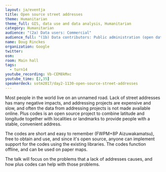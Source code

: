 ```yaml
---
layout: ja/eventja
title: Open source street addresses
theme: Humanitarian
theme_full: GIS, data use and data analysis, Humanitarian
category: Humanitarian
audience: "(2a) Data users: Commercial"
audience_full: "(1b) Data contributors: Public administration (open data, data feedback...), (2a) Data users: Commercial, (3a) Core OSM: OSM stack developers"
name: Doug Rinckes
organization: Google
twitter:
osm:
room: Main hall
tags:
  - turn14
youtube_recording: Vb-CEM8kMxc
youtube_time: [2,35]
speakerdeck: sotm2017/day2-1130-open-source-street-addresses
---
```

Most people in the world live on an unnamed road. Lack of street addresses has many negative impacts, and addressing projects are expensive and slow, and often the data from addressing projects is not made available online. Plus codes is an open source project to combine latitude and longitude together with localities or landmarks to provide people with a stable, convenient address.

The codes are short and easy to remember (FWPM+8P Aizuwakamatsu), free to obtain and use, and since it's open source, anyone can implement support for the codes using the existing libraries. The codes function offline, and can be used on paper maps.

The talk will focus on the problems that a lack of addresses causes, and how plus codes can help with those problems.
